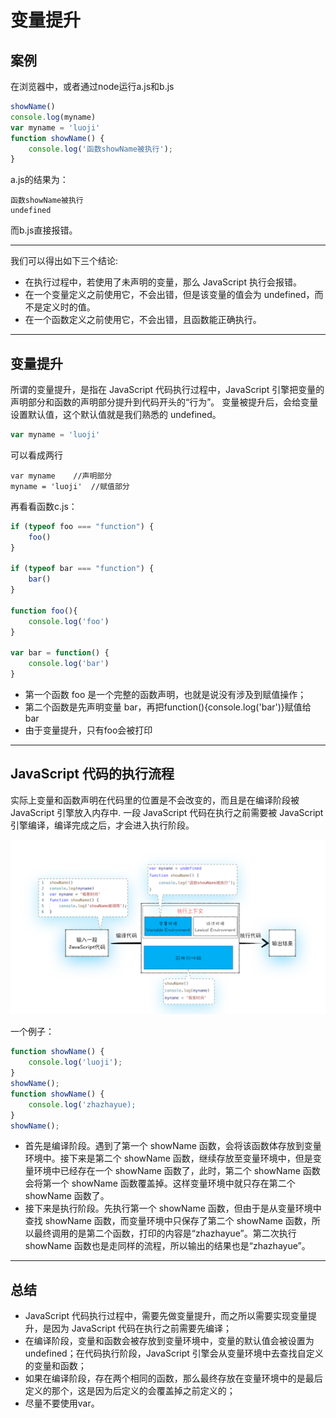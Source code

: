 # 变量提升

## 案例
在浏览器中，或者通过node运行a.js和b.js
```js
showName()
console.log(myname)
var myname = 'luoji'
function showName() {
    console.log('函数showName被执行');
}
```
a.js的结果为：
```
函数showName被执行
undefined
```
而b.js直接报错。

---

我们可以得出如下三个结论:
- 在执行过程中，若使用了未声明的变量，那么 JavaScript 执行会报错。
- 在一个变量定义之前使用它，不会出错，但是该变量的值会为 undefined，而不是定义时的值。
- 在一个函数定义之前使用它，不会出错，且函数能正确执行。

---

## 变量提升
所谓的变量提升，是指在 JavaScript 代码执行过程中，JavaScript 引擎把变量的声明部分和函数的声明部分提升到代码开头的“行为”。
变量被提升后，会给变量设置默认值，这个默认值就是我们熟悉的 undefined。

```js
var myname = 'luoji'
```
可以看成两行
```
var myname    //声明部分
myname = 'luoji'  //赋值部分
```
再看看函数c.js：
```js
if (typeof foo === "function") {
    foo()
}

if (typeof bar === "function") {
    bar()
}

function foo(){
    console.log('foo')
}

var bar = function() {
    console.log('bar')
}
```
- 第一个函数 foo 是一个完整的函数声明，也就是说没有涉及到赋值操作；
- 第二个函数是先声明变量 bar，再把function(){console.log('bar')}赋值给 bar
- 由于变量提升，只有foo会被打印

---

## JavaScript 代码的执行流程
实际上变量和函数声明在代码里的位置是不会改变的，而且是在编译阶段被 JavaScript 引擎放入内存中.
一段 JavaScript 代码在执行之前需要被 JavaScript 引擎编译，编译完成之后，才会进入执行阶段。

<img src="JavaScript执行流程.webp" />

一个例子：
```js
function showName() {
    console.log('luoji');
}
showName();
function showName() {
    console.log('zhazhayue);
}
showName(); 
```
- 首先是编译阶段。遇到了第一个 showName 函数，会将该函数体存放到变量环境中。接下来是第二个 showName 函数，继续存放至变量环境中，但是变量环境中已经存在一个 showName 函数了，此时，第二个 showName 函数会将第一个 showName 函数覆盖掉。这样变量环境中就只存在第二个 showName 函数了。
- 接下来是执行阶段。先执行第一个 showName 函数，但由于是从变量环境中查找 showName 函数，而变量环境中只保存了第二个 showName 函数，所以最终调用的是第二个函数，打印的内容是“zhazhayue”。第二次执行 showName 函数也是走同样的流程，所以输出的结果也是“zhazhayue”。

---

## 总结
- JavaScript 代码执行过程中，需要先做变量提升，而之所以需要实现变量提升，是因为 JavaScript 代码在执行之前需要先编译；
- 在编译阶段，变量和函数会被存放到变量环境中，变量的默认值会被设置为 undefined；在代码执行阶段，JavaScript 引擎会从变量环境中去查找自定义的变量和函数；
- 如果在编译阶段，存在两个相同的函数，那么最终存放在变量环境中的是最后定义的那个，这是因为后定义的会覆盖掉之前定义的；
- 尽量不要使用var。